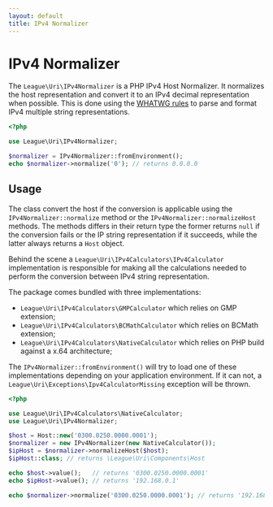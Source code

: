 ```yaml
---
layout: default
title: IPv4 Normalizer
---
```


IPv4 Normalizer
=======

The `League\Uri\IPv4Normalizer` is a PHP IPv4 Host Normalizer. It normalizes the
host representation and convert it to an IPv4 decimal representation when possible.
This is done using the [WHATWG rules](https://url.spec.whatwg.org/#concept-ipv4-parser)
to parse and format IPv4 multiple string representations.

```php
<?php

use League\Uri\IPv4Normalizer;

$normalizer = IPv4Normalizer::fromEnvironment();
echo $normalizer->normalize('0'); // returns 0.0.0.0
```

Usage
--------

The class convert the host if the conversion is applicable using the `IPv4Normalizer::normalize` method or
the `IPv4Normalizer::normalizeHost` methods. The methods differs in their return type the former
returns `null` if the conversion fails or the IP string representation if it succeeds, while
the latter always returns a `Host` object.

Behind the scene a `League\Uri\IPv4Calculators\IPv4Calculator` implementation is responsible for making
all the calculations needed to perform the conversion between IPv4 string representation.

The package comes bundled with three implementations:

- `League\Uri\IPv4Calculators\GMPCalculator` which relies on GMP extension;
- `League\Uri\IPv4Calculators\BCMathCalculator` which relies on BCMath extension;
- `League\Uri\IPv4Calculators\NativeCalculator` which relies on PHP build against a x.64 architecture;

The `IPv4Normalizer::fromEnvironment()` will try to load one of these implementations depending on your 
application environment. If it can not, a `League\Uri\Exceptions\Ipv4CalculatorMissing` exception
will be thrown.

```php
<?php

use League\Uri\IPv4Calculators\NativeCalculator;
use League\Uri\IPv4Normalizer;

$host = Host::new('0300.0250.0000.0001');
$normalizer = new IPv4Normalizer(new NativeCalculator());
$ipHost = $normalizer->normalizeHost($host);
$ipHost::class; // returns \League\Uri\Components\Host

echo $host->value();   // returns '0300.0250.0000.0001'
echo $ipHost->value(); // returns '192.168.0.1'

echo $normalizer->normalize('0300.0250.0000.0001'); // returns '192.168.0.1'
```
